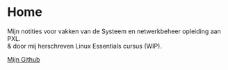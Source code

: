 # Home

Mijn notities voor vakken van de Systeem en netwerkbeheer opleiding aan PXL.\
& door mij herschreven Linux Essentials cursus (WIP).


[Mijn Github](https://github.com/Matteo-IC)
